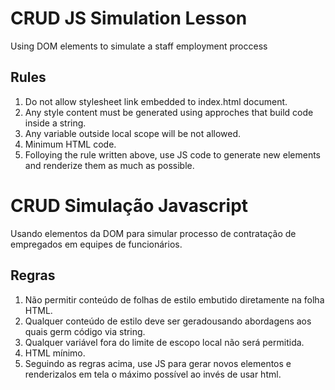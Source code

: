 # CRUD JS Simulation Lesson
Using DOM elements to simulate a staff employment proccess 
## Rules
1. Do not allow stylesheet link embedded to index.html document.
2. Any style content must be generated using approches that build code inside a string.
3. Any variable outside local scope will be not allowed.
4. Minimum HTML code.
5. Folloying the rule written above, use JS code to generate new elements and  renderize them as much as possible.

# CRUD Simulação Javascript
Usando elementos da DOM para simular processo de contratação de empregados em equipes de funcionários. 
## Regras
1. Não permitir conteúdo de folhas de estilo embutido diretamente na folha HTML.
2. Qualquer conteúdo de estilo deve ser geradousando abordagens aos quais germ código via string.
3. Qualquer variável fora do limite de escopo local não será permitida.
4. HTML mínimo.
5. Seguindo as regras acima, use JS para gerar novos elementos e renderizalos em tela o máximo possível ao invés de usar html.